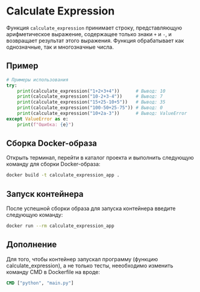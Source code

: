 # Calculate Expression

Функция `calculate_expression` принимает строку, представляющую арифметическое выражение, содержащее только знаки `+` и `-`, и возвращает результат этого выражения. Функция обрабатывает как однозначные, так и многозначные числа.

## Пример

```Python
# Примеры использования
try:
    print(calculate_expression("1+2+3+4"))      # Вывод: 10
    print(calculate_expression("10-2+3-4"))     # Вывод: 7
    print(calculate_expression("15+25-10+5"))   # Вывод: 35
    print(calculate_expression("100-50+25-75")) # Вывод: 0
    print(calculate_expression("10+2a-3"))      # Вывод: ValueError
except ValueError as e:
    print(f"Ошибка: {e}")
```

## Сборка Docker-образа

Открыть терминал, перейти в каталог проекта и выполнить следующую команду для сборки Docker-образа:

```bash
docker build -t calculate_expression_app .
```

## Запуск контейнера

После успешной сборки образа для запуска контейнера введите следующую команду:

```bash
docker run --rm calculate_expression_app
```

## Дополнение 

Для того, чтобы контейнер запускал программу (функцию calculate_expression), а не только тесты, нееобходимо изменить команду CMD в Dockerfile на вроде:

```dockerfile
CMD ["python", "main.py"]
```
